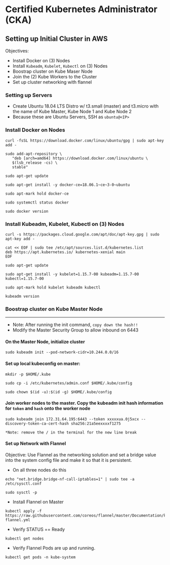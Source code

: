 # Certified Kubernetes Administrator (CKA)

## Setting up Initial Cluster in AWS

Objectives:
- Install Docker on (3) Nodes
- Install `Kubeadm`, `Kubelet`, `Kubectl` on (3) Nodes
- Boostrap cluster on Kube Maser Node
- Join the (2) Kube Workers to the Cluster
- Set up cluster networking with flannel

### Setting up Servers
- Create Ubuntu 18.04 LTS Distro w/ t3.small (master) and t3.micro with the name of Kube Master, Kube Node 1 and Kube Node 2
- Because these are Ubuntu Servers, SSH as `ubuntu@<IP>` 

### Install Docker on Nodes
```
curl -fsSL https://download.docker.com/linux/ubuntu/gpg | sudo apt-key add -

sudo add-apt-repository \
   "deb [arch=amd64] https://download.docker.com/linux/ubuntu \
   $(lsb_release -cs) \
   stable"

sudo apt-get update

sudo apt-get install -y docker-ce=18.06.1~ce~3-0~ubuntu

sudo apt-mark hold docker-ce

sudo systemctl status docker

sudo docker version
```

### Install Kubeadm, Kubelet, Kubectl on (3) Nodes

```
curl -s https://packages.cloud.google.com/apt/doc/apt-key.gpg | sudo apt-key add -

cat << EOF | sudo tee /etc/apt/sources.list.d/kubernetes.list
deb https://apt.kubernetes.io/ kubernetes-xenial main
EOF

sudo apt-get update

sudo apt-get install -y kubelet=1.15.7-00 kubeadm=1.15.7-00 kubectl=1.15.7-00

sudo apt-mark hold kubelet kubeadm kubectl

kubeadm version
```

### Boostrap cluster on Kube Master Node
***
* Note: After running the init command, `copy down the hash!!`
* Modify the Master Security Group to allow inbound on 6443 
#### On the Master Node, initialize cluster
```
sudo kubeadm init --pod-network-cidr=10.244.0.0/16
```
#### Set up local kubeconfig on master:
```
mkdir -p $HOME/.kube

sudo cp -i /etc/kubernetes/admin.conf $HOME/.kube/config

sudo chown $(id -u):$(id -g) $HOME/.kube/config
```

#### Join worker nodes to the master. Copy the kubeadm init hash information for `token` and `hash` onto the worker node
```
sudo kubeadm join 172.31.64.195:6443 --token xxxxxua.0j5xcx --discovery-token-ca-cert-hash sha256:21a5eexxxxf1275

*Note: remove the / in the terminal for the new line break
```

#### Set up Network with Flannel
Objective: Use Flannel as the networking solution and set a bridge value into the system config file and make it so that it is persistent.

* On all three nodes do this
```
echo "net.bridge.bridge-nf-call-iptables=1" | sudo tee -a /etc/sysctl.conf

sudo sysctl -p
```
* Install Flannel on Master
```
kubectl apply -f https://raw.githubusercontent.com/coreos/flannel/master/Documentation/kube-flannel.yml
```
* Verify STATUS == Ready
```
kubectl get nodes
```
* Verify Flannel Pods are up and running.
```
kubectl get pods -n kube-system
```